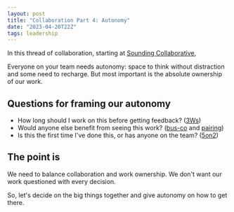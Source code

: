 ```yaml
---
layout: post
title: "Collaboration Part 4: Autonomy"
date: "2023-04-20T22Z"
tags: leadership
---
```


In this thread of collaboration, starting at [Sounding Collaborative](/sound-collaborative/),

Everyone on your team needs autonomy: space to think without distraction and some need to recharge. But most important is the absolute ownership of our work.

## Questions for framing our autonomy

- How long should I work on this before getting feedback? ([3Ws](/glossary#3ws))
- Would anyone else benefit from seeing this work? ([bus-co](https://www.sodiumhalogen.com/glossary#bus-coefficiency) and [pairing](https://www.sodiumhalogen.com/pairing))
- Is this the first time I've done this, or has anyone on the team? ([5on2](/glossary#5on2))

## The point is

We need to balance collaboration and work ownership. We don't want our work questioned with every decision.

So, let's decide on the big things together and give autonomy on how to get there.
